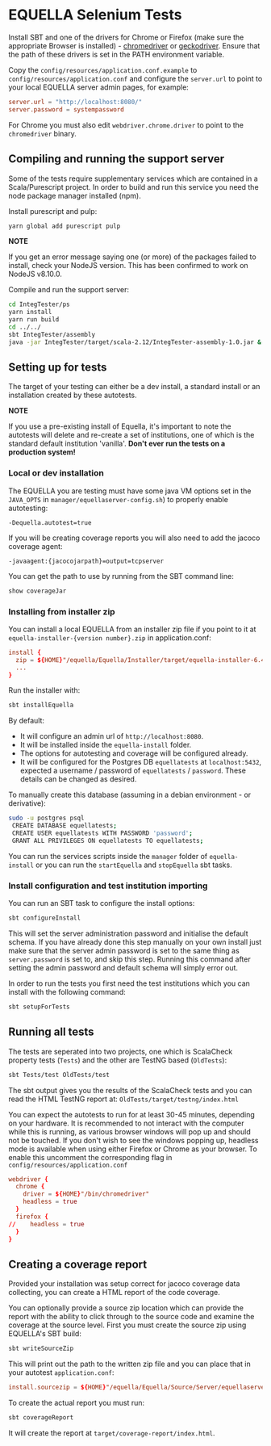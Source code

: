 # EQUELLA Selenium Tests

Install SBT and one of the drivers for Chrome or Firefox (make sure the appropriate Browser is installed) -
[chromedriver](https://sites.google.com/a/chromium.org/chromedriver/) or [geckodriver](https://github.com/mozilla/geckodriver/releases).
Ensure that the path of these drivers is set in the PATH environment variable.

Copy the `config/resources/application.conf.example` to `config/resources/application.conf` and
configure the `server.url` to point to your local EQUELLA server admin pages, for example:

```conf
server.url = "http://localhost:8080/"
server.password = systempassword
```

For Chrome you must also edit `webdriver.chrome.driver` to point to the `chromedriver` binary.


## Compiling and running the support server

Some of the tests require supplementary services which are contained in a Scala/Purescript project.
In order to build and run this service you need the node package manager installed (npm).

Install purescript and pulp:

```bash
yarn global add purescript pulp
```

**NOTE**
 
 If you get an error message saying one (or more) of the packages failed to install, check your NodeJS version. This has been confirmed to work on NodeJS v8.10.0.

Compile and run the support server:

```bash
cd IntegTester/ps
yarn install
yarn run build
cd ../../
sbt IntegTester/assembly
java -jar IntegTester/target/scala-2.12/IntegTester-assembly-1.0.jar &
```


## Setting up for tests

The target of your testing can either be a dev install, a standard install or an installation
created by these autotests.

**NOTE**

If you use a pre-existing install of Equella, it's important to note the autotests will
delete and re-create a set of institutions, one of which is the standard default institution 'vanilla'.
**Don't ever run the tests on a production system!**

### Local or dev installation

The EQUELLA you are testing must have some java VM options set in the `JAVA_OPTS` in `manager/equellaserver-config.sh`) to properly enable autotesting:

```
-Dequella.autotest=true
```

If you will be creating coverage reports you will also need to add the jacoco coverage agent:

```
-javaagent:{jacocojarpath}=output=tcpserver
```

You can get the path to use by running from the SBT command line:

```sbt
show coverageJar
```

### Installing from installer zip

You can install a local EQUELLA from an installer zip file if you point to it at `equella-installer-{version number}.zip` in application.conf:

```conf
install {
  zip = ${HOME}"/equella/Equella/Installer/target/equella-installer-6.4.zip"
  ...
}
```

Run the installer with:

```bash
sbt installEquella
```

By default:
* It will configure an admin url of `http://localhost:8080`.
* It will be installed inside the `equella-install` folder.
* The options for autotesting and coverage will be configured already.
* It will be configured for the Postgres DB `equellatests` at `localhost:5432`, expected a username / password of `equellatests` / `password`.  These details can be changed as desired.

To manually create this database (assuming in a debian environment - or derivative):

```bash
sudo -u postgres psql
 CREATE DATABASE equellatests;
 CREATE USER equellatests WITH PASSWORD 'password';
 GRANT ALL PRIVILEGES ON equellatests TO equellatests; 
```

You can run the services scripts inside the `manager` folder of `equella-install` or you can run the `startEquella` and `stopEquella` sbt tasks.

### Install configuration and test institution importing

You can run an SBT task to configure the install options:

```bash
sbt configureInstall
```

This will set the server administration password and initialise the default schema.
If you have already done this step manually on your own install just make sure that the server admin password is set to the same thing
as `server.password` is set to, and skip this step. Running this command after setting the admin password and default schema will simply error out.

In order to run the tests you first need the test institutions which you can install with the following command:

```bash
sbt setupForTests
```

## Running all tests

The tests are seperated into two projects, one which is ScalaCheck property
tests (`Tests`) and the other are TestNG based (`OldTests`):

```bash
sbt Tests/test OldTests/test
```

The sbt output gives you the results of the ScalaCheck tests and you can read the HTML TestNG report at:
`OldTests/target/testng/index.html`

You can expect the autotests to run for at least 30-45 minutes, depending on your hardware. It is recommended to not interact with the computer while this is running, as various browser windows will pop up and should not be touched.
If  you don't wish to see the windows popping up, headless mode is available when using either Firefox or Chrome as your browser. To enable this uncomment the corresponding flag in `config/resources/application.conf`

```conf
webdriver {
  chrome {
    driver = ${HOME}"/bin/chromedriver"
    headless = true
  }
  firefox {
//    headless = true
  }
}
```

## Creating a coverage report

Provided your installation was setup correct for jacoco coverage data collecting, you can create a HTML
report of the code coverage.

You can optionally provide a source zip location which can provide the report with the ability to click through to the source code
and examine the coverage at the source level. First you must create the source zip using EQUELLA's SBT build:

```bash
sbt writeSourceZip
```

This will print out the path to the written zip file and you can place that in your autotest `application.conf`:

```conf
install.sourcezip = ${HOME}"/equella/Equella/Source/Server/equellaserver/target/equella-sources.zip"
```

To create the actual report you must run:

```bash
sbt coverageReport
```

It will create the report at `target/coverage-report/index.html`.
